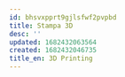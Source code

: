 ```yaml
---
id: bhsvxpprt9gjlsfwf2pvpbd
title: Stampa 3D
desc: ''
updated: 1682432063564
created: 1682432046735
title_en: 3D Printing
---
```

